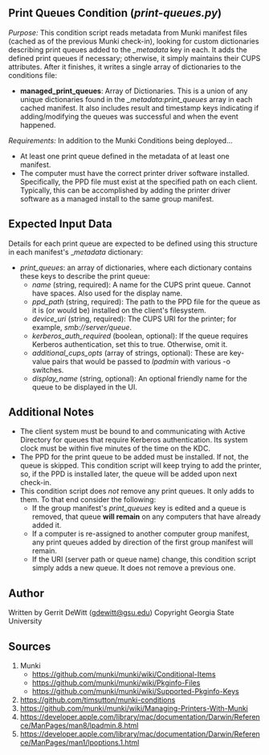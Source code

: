 Print Queues Condition (_print-queues.py_)
----------
*Purpose:* This condition script reads metadata from Munki manifest files (cached as of the previous Munki check-in), looking for custom dictionaries describing print queues added to the *_metadata* key in each.  It adds the defined print queues if necessary; otherwise, it simply maintains their CUPS attributes.  After it finishes, it writes a single array of dictionaries to the conditions file:
* **managed_print_queues**: Array of Dictionaries.  This is a union of any unique dictionaries found in the *_metadata:print_queues* array in each cached manifest.  It also includes result and timestamp keys indicating if adding/modifying the queues was successful and when the event happened.

*Requirements:*
In addition to the Munki Conditions being deployed...
 * At least one print queue defined in the metadata of at least one manifest.
 * The computer must have the correct printer driver software installed.  Specifically, the PPD file must exist at the specified path on each client.  Typically, this can be accomplished by adding the printer driver software as a managed install to the same group manifest.

Expected Input Data
----------
Details for each print queue are expected to be defined using this structure in each manifest's __metadata_ dictionary:
* *print_queues*:  an array of dictionaries, where each dictionary contains these keys to describe the print queue:
    * *name* (string, required): A name for the CUPS print queue.  Cannot have spaces.  Also used for the display name.
    * *ppd_path* (string, required): The path to the PPD file for the queue as it is (or would be) installed on the client's filesystem.
    * *device_uri* (string, required): The CUPS URI for the printer; for example, *smb://server/queue*.
    * *kerberos_auth_required* (boolean, optional): If the queue requires Kerberos authentication, set this to true.  Otherwise, omit it.
    * *additional_cups_opts* (array of strings, optional): These are key-value pairs that would be passed to *lpadmin* with various -o switches.
    * *display_name* (string, optional): An optional friendly name for the queue to be displayed in the UI.

Additional Notes
----------
* The client system must be bound to and communicating with Active Directory for queues that require Kerberos authentication.  Its system clock must be within five minutes of the time on the KDC.
* The PPD for the print queue to be added must be installed.  If not, the queue is skipped.  This condition script will keep trying to add the printer, so, if the PPD is installed later, the queue will be added upon next check-in.
* This condition script does *not* remove any print queues.  It only adds to them.  To that end consider the following:
    * If the group manifest's *print_queues* key is edited and a queue is removed, that queue **will remain** on any computers that have already added it.
    * If a computer is re-assigned to another computer group manifest, any print queues added by direction of the first group manifest will remain.
    * If the URI (server path or queue name) change, this condition script simply adds a new queue.  It does not remove a previous one.

Author
----------
Written by Gerrit DeWitt (gdewitt@gsu.edu)
Copyright Georgia State University

Sources
----------
1. Munki
   * https://github.com/munki/munki/wiki/Conditional-Items
   * https://github.com/munki/munki/wiki/Pkginfo-Files
   * https://github.com/munki/munki/wiki/Supported-Pkginfo-Keys
2. https://github.com/timsutton/munki-conditions
3. https://github.com/munki/munki/wiki/Managing-Printers-With-Munki
4. https://developer.apple.com/library/mac/documentation/Darwin/Reference/ManPages/man8/lpadmin.8.html
5. https://developer.apple.com/library/mac/documentation/Darwin/Reference/ManPages/man1/lpoptions.1.html
